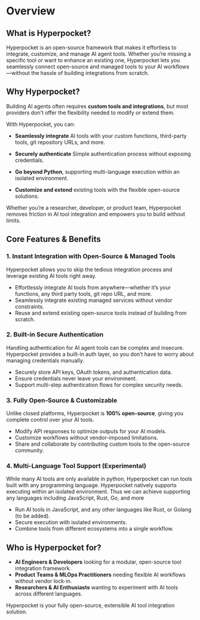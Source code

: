 # Overview

## What is Hyperpocket?

Hyperpocket is an open-source framework that makes it effortless to integrate, customize, and manage AI agent tools. Whether you’re missing a specific tool or want to enhance an existing one, Hyperpocket lets you seamlessly connect open-source and managed tools to your AI workflows—without the hassle of building integrations from scratch.

## Why Hyperpocket?

Building AI agents often requires **custom tools and integrations**, but most providers don’t offer the flexibility needed to modify or extend them.

With Hyperpocket, you can:

- **Seamlessly integrate** AI tools with your custom functions, third-party tools, git repository URLs, and more.

- **Securely authenticate** Simple authentication process without exposing credentials.

- **Go beyond Python**, supporting multi-language execution within an isolated environment.

- **Customize and extend** existing tools with the flexible open-source solutions.

Whether you’re a researcher, developer, or product team, Hyperpocket removes friction in AI tool integration and empowers you to build without limits.

## Core Features & Benefits

### 1. Instant Integration with Open-Source & Managed Tools

Hyperpocket allows you to skip the tedious integration process and leverage existing AI tools right away.

- Effortlessly integrate AI tools from anywhere—whether it’s your functions, any third party tools, git repo URL, and more.
- Seamlessly integrate existing managed services without vendor constraints.
- Reuse and extend existing open-source tools instead of building from scratch.

### 2. Built-in Secure Authentication

Handling authentication for AI agent tools can be complex and insecure. Hyperpocket provides a built-in auth layer, so you don’t have to worry about managing credentials manually.

- Securely store API keys, OAuth tokens, and authentication data.
- Ensure credentials never leave your environment.
- Support multi-step authentication flows for complex security needs.

### 3. Fully Open-Source & Customizable

Unlike closed platforms, Hyperpocket is **100% open-source**, giving you complete control over your AI tools.

- Modify API responses to optimize outputs for your AI models.
- Customize workflows without vendor-imposed limitations.
- Share and collaborate by contributing custom tools to the open-source community.

### 4. Multi-Language Tool Support (Experimental)

While many AI tools are only available in python, Hyperpocket can run tools built with any programming language.
Hyperpocket natively supports executing within an isolated environment. Thus we can achieve supporting any languages including JavaScript, Rust, Go, and more

- Run AI tools in JavaScript, and any other languages like Rust, or Golang (to be added).
- Secure execution with isolated environments.
- Combine tools from different ecosystems into a single workflow.

## Who is Hyperpocket for?

- **AI Engineers & Developers** looking for a modular, open-source tool integration framework.
- **Product Teams & MLOps Practitioners** needing flexible AI workflows without vendor lock-in.
- **Researchers & AI Enthusiasts** wanting to experiment with AI tools across different languages.

Hyperpocket is your fully open-source, extensible AI tool integration solution.
